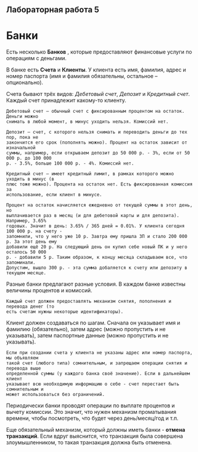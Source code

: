 ## Лабораторная работа 5

# Банки

Есть несколько **Банков** , которые предоставляют финансовые услуги по операциям с
деньгами.

В банке есть **Счета** и **Клиенты**. У клиента есть имя, фамилия, адрес и номер паспорта
(имя и фамилия обязательны, остальное – опционально).

Счета бывают трёх видов: *Дебетовый счет*, *Депозит* и *Кредитный счет*. Каждый счет
принадлежит какому-то клиенту.
```
Дебетовый счет – обычный счет с фиксированным процентом на остаток. Деньги можно
снимать в любой момент, в минус уходить нельзя. Комиссий нет.

Депозит – счет, с которого нельзя снимать и переводить деньги до тех пор, пока не
закончится его срок (пополнять можно). Процент на остаток зависит от изначальной
суммы, например, если открываем депозит до 50 000 р. - 3%, если от 50 000 р. до 100 000
р. - 3.5%, больше 100 000 р. - 4%. Комиссий нет.

Кредитный счет – имеет кредитный лимит, в рамках которого можно уходить в минус (в
плюс тоже можно). Процента на остаток нет. Есть фиксированная комиссия за
использование, если клиент в минусе.
```

```
Процент на остаток начисляется ежедневно от текущей суммы в этот день, но
выплачивается раз в месяц (и для дебетовой карты и для депозита). Например, 3.65%
годовых. Значит в день: 3.65% / 365 дней = 0.01%. У клиента сегодня 100 000 р. на счету -
запомнили, что у него уже 10 р. Завтра ему пришла ЗП и стало 200 000 р. За этот день ему
добавили ещё 20 р. На следующий день он купил себе новый ПК и у него осталось 50 000
р. - добавили 5 р. Таким образом, к концу месяца складываем все, что запоминали.
Допустим, вышло 300 р. - эта сумма добаляется к счету или депозиту в текущем месяце.
```

Разные банки предлагают разные условия. В каждом банке известны величины процентов
и комиссий.

```
Каждый счет должен предоставлять механизм снятия, пополнения и перевода денег (то
есть счетам нужны некоторые идентификаторы).
```

Клиент должен создаваться по шагам. Сначала он указывает имя и фамилию (обязательно),
затем адрес (можно пропустить и не указывать), затем паспортные данные (можно
пропустить и не указывать).

```
Если при создании счета у клиента не указаны адрес или номер паспорта, мы объявляем
такой счет (любого типа) сомнительным, и запрещаем операции снятия и перевода выше
определенной суммы (у каждого банка своё значение). Если в дальнейшем клиент
указывает всю необходимую информацию о себе - счет перестает быть сомнительным и
может использоваться без ограничений.
```

Периодически банки проводят операции по выплате процентов и вычету комиссии. Это
значит, что нужен механизм проматывания времени, чтобы посмотреть, что будет через
день/месяц/год и т.п.

Еще обязательный механизм, который должны иметь банки - **отмена транзакций**. Если
вдруг выяснится, что транзакция была совершена злоумышленником, то такая транзакция
должна быть отменена.
